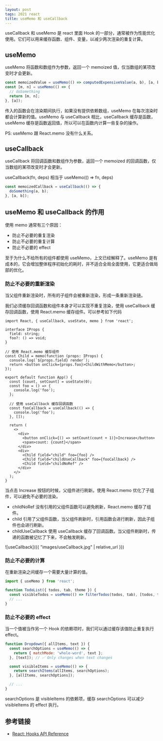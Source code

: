 ```yaml
---
layout: post
tags: 2021 react
title: useMemo 和 useCallback
---
```


useCallback 和 useMemo 是 react 里面 Hook 的一部分，通常被作为性能优化使用。它们可以用来缓存函数、组件、变量，以减少两次渲染的重复计算。

## useMemo

useMemo 将函数和数组作为参数，返回一个 memoized 值，仅当数组的某项改变时才会更新。

```jsx
const memoizedValue = useMemo(() => computedExpensiveValue(a, b), [a, b]);
const [m, n] = useMemo(() => {
  // doSomething
  return [m, n];
}, [a]);
```

传入的函数会在渲染期间执行，如果没有提供依赖数组，useMemo 在每次渲染时都会计算新的值。useMemo 与 useCallback 相比，useCallback 缓存是函数，useMemo 缓存是函数返回值，所以可以在函数内计算一些复杂的操作。

PS: useMemo 跟 React.memo 没有什么关系。

## useCallback

useCallback 将回调函数和数组作为参数，返回一个 memoized 的回调函数，仅当数组的某项改变时才会更新。

useCallback(fn, deps) 相当于 useMemo(() => fn, deps)

```jsx
const memoizedCallback = useCallback(() => {
  doSomething(a, b);
}, [a, b]);
```

## useMemo 和 useCallback 的作用

使用 memo 通常有三个原因：

- 防止不必要的重复渲染
- 防止不必要的重复计算
- 防止不必要的 effect

至于为什么不给所有的组件都使用 useMemo，上文已经解释了。useMemo 是有成本的，它会增加整体程序初始化的耗时，并不适合全局全面使用，它更适合做局部的优化。

### 防止不必要的重新渲染

当父组件重新渲染时，所有的子组件会被重新渲染，形成一条重新渲染链。

我们必须缓存回调函数和组件本身才可以实现不重复渲染，使用 useCallback 缓存回调函数，使用 React.memo 缓存组件。可以参考如下代码

```tsx
import React, { useCallback, useState, memo } from 'react';

interface IProps {
  field: string;
  foo?: () => void;
}

// 使用 React.memo 缓存组件
const Child = memo(function (props: IProps) {
  console.log(`${props.field} render`);
  return <button onClick={props.foo}>ChildWithMemo</button>;
});

export default function App() {
  const [count, setCount] = useState(0);
  const foo = () => {
    console.log('foo');
  };

  // 使用 useCallback 缓存回调函数
  const fooCallback = useCallback(() => {
    console.log('foo');
  }, []);

  return (
    <>
      <div>
        <button onClick={() => setCount(count + 1)}>Increase</button>
        <span>count: {count}</span>
      </div>
      <div>
        <Child field="child" foo={foo} />
        <Child field="childUseCallback" foo={fooCallback} />
        <Child field="childNoRef" />
      </div>
    </>
  );
}
```

当点击 Increase 按钮的时候，父组件进行刷新。使用 React.memo 优化了子组件，可以避免不必要的渲染。

- childNoRef 没有引用的父组件函数可以避免刷新，React.memo 缓存了组件。
- child 引用了父组件函数，当父组件刷新时，引用函数会进行刷新，因此子组件也会进行刷新。
- childUseCallback 使用 useCallback 缓存了回调函数。当父组件刷新时，传递的函数被记忆了下来，不会触发刷新。

![useCallback]({{ "images/useCallback.jpg" | relative_url }})

### 防止不必要的计算

在重新渲染之间缓存一个需要大量计算的值。

```jsx
import { useMemo } from 'react';

function TodoList({ todos, tab, theme }) {
  const visibleTodos = useMemo(() => filterTodos(todos, tab), [todos, tab]);
  // ...
}
```

### 防止不必要的 effect

当一个值被当作另一个 Hook 的依赖项时，我们可以通过缓存该值防止重复执行 effect。

```jsx
function Dropdown({ allItems, text }) {
  const searchOptions = useMemo(() => {
    return { matchMode: 'whole-word', text };
  }, [text]); // ✅ Only changes when text changes

  const visibleItems = useMemo(() => {
    return searchItems(allItems, searchOptions);
  }, [allItems, searchOptions]);

  // ...
}
```

searchOptions 是 visibleItems 的依赖项，缓存 searchOptions 可以减少 visibleItems 的 effect 执行。

## 参考链接

- [React: Hooks API Reference](https://reactjs.org/docs/hooks-reference.html)
